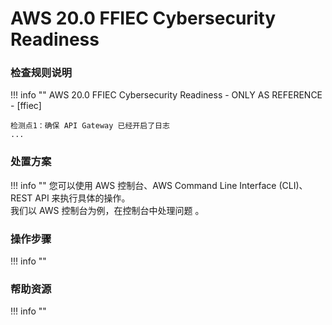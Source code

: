 # AWS 20.0 FFIEC Cybersecurity Readiness


### 检查规则说明
!!! info ""
    AWS 20.0 FFIEC Cybersecurity Readiness - ONLY AS REFERENCE - [ffiec]
    
    检测点1：确保 API Gateway 已经开启了日志
    ...

    
    
### 处置方案
!!! info ""
    您可以使用 AWS 控制台、AWS Command Line Interface (CLI)、REST API 来执行具体的操作。   
    我们以 AWS 控制台为例，在控制台中处理问题 。


### 操作步骤
!!! info ""




### 帮助资源
!!! info ""
    